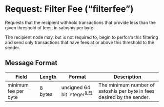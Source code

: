 # Request: Filter Fee (“filterfee”)

Requests that the recipient withhold transactions that provide less than the given threshold of fees, in satoshis per byte.

The recipient node may, but is not required to, begin to perform this filtering and send only transactions that have fees at or above this threshold to the sender.

## Message Format

| Field | Length | Format | Description |  
|--|--|--|--|
|  minimum fee per byte  | 8 bytes | unsigned 64 bit integer<sup>[(LE)](/protocol/misc/endian/little.md)</sup> | The minimum number of satoshis per byte in fees desired by the sender.
